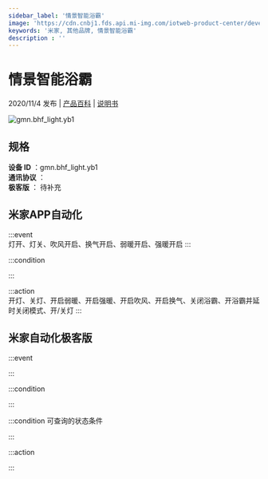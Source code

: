 ```yaml
---
sidebar_label: '情景智能浴霸'
image: 'https://cdn.cnbj1.fds.api.mi-img.com/iotweb-product-center/developer_1688349672065c0R1czuL.png?GalaxyAccessKeyId=AKVGLQWBOVIRQ3XLEW&Expires=9223372036854775807&Signature=KsVQfQ+QUAhnVvxT7wu3FZqL1RA='
keywords: '米家, 其他品牌, 情景智能浴霸'
description : ''
---
```

# 情景智能浴霸

2020/11/4 发布 | [产品百科](https://home.mi.com/webapp/content/baike/product/index.html?model=gmn.bhf_light.yb1/) | [说明书](https://home.mi.com/views/introduction.html?model=gmn.bhf_light.yb1&region=cn)

![gmn.bhf_light.yb1](https://cdn.cnbj1.fds.api.mi-img.com/iotweb-product-center/developer_1688349672065c0R1czuL.png?GalaxyAccessKeyId=AKVGLQWBOVIRQ3XLEW&Expires=9223372036854775807&Signature=KsVQfQ+QUAhnVvxT7wu3FZqL1RA=)

## 规格  
> 
**设备 ID** ：gmn.bhf_light.yb1  
**通讯协议** ：  
**极客版**  ： 待补充 


## 米家APP自动化  

:::event  
灯开、灯关、吹风开启、换气开启、弱暖开启、强暖开启
:::

:::condition  

:::

:::action   
开灯、关灯、开启弱暖、开启强暖、开启吹风、开启换气、关闭浴霸、开浴霸并延时关闭模式、开/关灯
:::

## 米家自动化极客版  

:::event  

:::

:::condition  

:::

:::condition 可查询的状态条件  

:::

:::action  

:::

        
